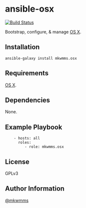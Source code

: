 ansible-osx
=========
[![Build Status](https://travis-ci.org/mkwmms/ansible-osx.svg?branch=master)](https://travis-ci.org/mkwmms/ansible-osx)

Bootstrap, configure, & manage [OS X].

Installation
------------

```
ansible-galaxy install mkwmms.osx
```

Requirements
------------

[OS X].

Dependencies
------------

None.

Example Playbook
----------------

```
    - hosts: all
      roles:
         - role: mkwmms.osx
```

License
-------

GPLv3

Author Information
------------------

[@mkwmms]

[@mkwmms]: https://github.com/mkwmms
[aura]: https://github.com/aurapm/aura
[bash]: https://www.gnu.org/software/bash/manual/bashref.html
[default variables]: defaults/main.yml
[dotstrap]: https://github.com/mkwmms/dotstrap
[fasd]: https://github.com/clvv/fasd
[files]: files/
[fish]: http://fishshell.com/
[homebrew]: https://github.com/Homebrew/homebrew
[OS X]: http://www.apple.com/osx/
[pure]: https://github.com/sindresorhus/pure
[variables]: vars/main.yml
[yaourt]: https://github.com/archlinuxfr/yaourt
[z]: https://github.com/rupa/z
[zsh]: http://zsh.sourceforge.net
